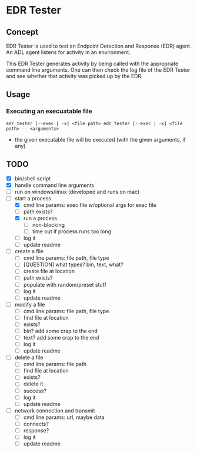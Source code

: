 # EDR Tester

## Concept

EDR Tester is used to test an Endpoint Detection and Response (EDR) agent.  An ADL agent listens for activity in an environment.

This EDR Tester generates activity by being called with the appropriate command line arguments.  One can then check the log file of the EDR Tester and see whether that activity was picked up by the EDR

## Usage

### Executing an execuatable file

`
edr_tester [--exec | -x] <file path>
edr_tester [--exec | -x] <file path> -- <arguments>
`

- the given executable file will be executed (with the given arguments, if any)

## TODO

- [x] bin/shell script
- [x] handle command line arguments
- [ ] run on windows/linux (developed and runs on mac)
- [ ] start a process
    - [x] cmd line params: exec file w/optional args for exec file
    - [ ] path exists?
    - [x] run a process
        - [ ] non-blocking
        - [ ] time out if process runs too long
    - [ ] log it
    - [ ] update readme
- [ ] create a file
    - [ ] cmd line params: file path, file type
    - [ ] [QUESTION] what types? bin, text, what?
    - [ ] create file at location
    - [ ] path exists?
    - [ ] populate with random/preset stuff
    - [ ] log it
    - [ ] update readme
- [ ] modify a file
    - [ ] cmd line params: file path, file type
    - [ ] find file at location
    - [ ] exists?
    - [ ] bin? add some crap to the end
    - [ ] text? add some crap to the end
    - [ ] log it
    - [ ] update readme
- [ ] delete a file
    - [ ] cmd line params: file path
    - [ ] find file at location
    - [ ] exists?
    - [ ] delete it
    - [ ] success?
    - [ ] log it
    - [ ] update readme
- [ ] network connection and transmit
    - [ ] cmd line params: url, maybe data
    - [ ] connects?
    - [ ] response?
    - [ ] log it
    - [ ] update readme
